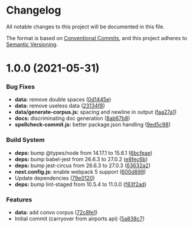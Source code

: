# Changelog

All notable changes to this project will be documented in this file.

The format is based on [Conventional Commits][1], and this project adheres to
[Semantic Versioning][2].

# 1.0.0 (2021-05-31)

### Bug Fixes

- **data:** remove double spaces ([0d1445e][3])
- **data:** remove useless data ([23134f8][4])
- **data/generate-corpus.js:** spacing and newline in output ([faa27a1][5])
- **docs:** discriminating doc generation ([8ab67b8][6])
- **spellcheck-commit.js:** better package.json handling ([9ed5c98][7])

### Build System

- **deps:** bump @types/node from 14.17.1 to 15.6.1 ([6bcfeae][8])
- **deps:** bump babel-jest from 26.6.3 to 27.0.2 ([e8fec6b][9])
- **deps:** bump jest-circus from 26.6.3 to 27.0.3 ([63632a2][10])
- **next.config.js:** enable webpack 5 support ([600d899][11])
- Update dependencies ([79e0120][12])
- **deps:** bump lint-staged from 10.5.4 to 11.0.0 ([f83f2ad][13])

### Features

- **data:** add convo corpus ([72c8fe1][14])
- Initial commit (carryover from airports api) ([5a838c7][15])

[1]: https://conventionalcommits.org
[2]: https://semver.org
[3]:
  https://github.com/nhscc/barker.api.hscc.bdpa.org/commit/0d1445e1280beb0a2c68498fd3fd215dc62ed8c7
[4]:
  https://github.com/nhscc/barker.api.hscc.bdpa.org/commit/23134f873397b29acd5c716af2a64d136901338c
[5]:
  https://github.com/nhscc/barker.api.hscc.bdpa.org/commit/faa27a138df003c9e618fb4872591d65c4cc75b1
[6]:
  https://github.com/nhscc/barker.api.hscc.bdpa.org/commit/8ab67b8a8b17832b1fd93f8c93ab519b920c7d7f
[7]:
  https://github.com/nhscc/barker.api.hscc.bdpa.org/commit/9ed5c98f7619243946e96b93fd52b1ff446cf23a
[8]:
  https://github.com/nhscc/barker.api.hscc.bdpa.org/commit/6bcfeae5482893b2277a78fc0554abffceea86d3
[9]:
  https://github.com/nhscc/barker.api.hscc.bdpa.org/commit/e8fec6b6206afe048548d2eced427788aff7cb95
[10]:
  https://github.com/nhscc/barker.api.hscc.bdpa.org/commit/63632a2b01293505d5c260bb40f35ddda23161b8
[11]:
  https://github.com/nhscc/barker.api.hscc.bdpa.org/commit/600d8998592db3ed3f0760b94d72a2fdbccd0b7f
[12]:
  https://github.com/nhscc/barker.api.hscc.bdpa.org/commit/79e01202f79bfb3ede4d73cfcd91818da59bc608
[13]:
  https://github.com/nhscc/barker.api.hscc.bdpa.org/commit/f83f2adc1e08de013d06fecb24311bbc4b45b7ad
[14]:
  https://github.com/nhscc/barker.api.hscc.bdpa.org/commit/72c8fe1ba70fa05eb97aacb109f873627fa95216
[15]:
  https://github.com/nhscc/barker.api.hscc.bdpa.org/commit/5a838c7b6e14c64b60217dd3cbf1768065cc7454
